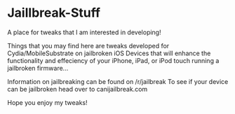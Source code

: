 # Jaillbreak-Stuff
A place for tweaks that I am interested in developing!

Things that you may find here are tweaks developed for Cydia/MobileSubstrate on jailbroken iOS Devices that will enhance the functionality and effeciency of your iPhone, iPad, or iPod touch running a jailbroken firmware...

Information on jailbreaking can be found on /r/jailbreak
To see if your device can be jailbroken head over to canijailbreak.com

Hope you enjoy my tweaks!
